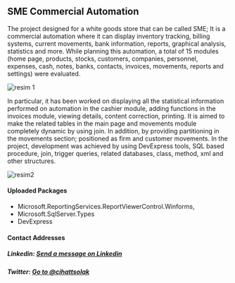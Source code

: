 ## SME Commercial Automation

The project designed for a white goods store that can be called SME; It is a commercial automation where it can display inventory tracking, billing systems, current movements, bank information, reports, graphical analysis, statistics and more. While planning this automation, a total of 15 modules (home page, products, stocks, customers, companies, personnel, expenses, cash, notes, banks, contacts, invoices, movements, reports and settings) were evaluated.

![resim 1](https://user-images.githubusercontent.com/54249736/92268874-d5ce1700-eeeb-11ea-84cf-a4bd89acd833.png)

In particular, it has been worked on displaying all the statistical information performed on automation in the cashier module, adding functions in the invoices module, viewing details, content correction, printing. It is aimed to make the related tables in the main page and movements module completely dynamic by using join. In addition, by providing partitioning in the movements section; positioned as firm and customer movements. In the project, development was achieved by using DevExpress tools, SQL based procedure, join, trigger queries, related databases, class, method, xml and other structures.

![resim2](https://user-images.githubusercontent.com/54249736/92268929-e7afba00-eeeb-11ea-943d-ed57f7c12a47.png)

 #### Uploaded Packages
 * Microsoft.ReportingServices.ReportViewerControl.Winforms,
 * Microsoft.SqlServer.Types
 * DevExpress
 
#### Contact Addresses
##### Linkedin: [Send a message on Linkedin](https://www.linkedin.com/in/cihatsolak/)
##### Twitter: [Go to @cihattsolak](https://twitter.com/cihattsolak)

